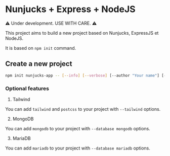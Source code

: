 # Nunjucks + Express + NodeJS

⚠️ Under development. USE WITH CARE. ⚠️

This project aims to build a new project based on Nunjucks, ExpressJS et NodeJS.

It is based on `npm init` command.

## Create a new project

```bash
npm init nunjucks-app -- [--info] [--verbose] [--author "Your name"] [--description "Your project description"] [--tailwind] [--database mongodb|mariadb] project-name
```

### Optional features

1. Tailwind

You can add `tailwind` and `postcss` to your project with `--tailwind` options.

2. MongoDB
   
You can add `mongodb` to your project with `--database mongodb` options.

3. MariaDB

You can add `mariadb` to your project with `--database mariadb` options.

